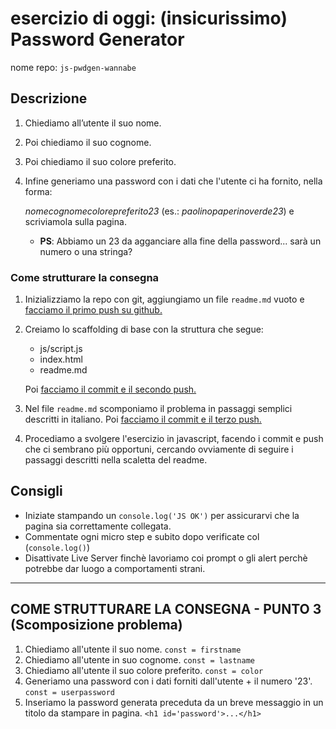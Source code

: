 # esercizio di oggi: (insicurissimo) **Password Generator**

nome repo: `js-pwdgen-wannabe`

## Descrizione

1. Chiediamo all’utente il suo nome.
1. Poi chiediamo il suo cognome.
1. Poi chiediamo il suo colore preferito.
1. Infine generiamo una password con i dati che l'utente ci ha fornito, nella  forma:

    *nomecognomecolorepreferito23*
    (es.: *paolinopaperinoverde23*) e scriviamola sulla pagina.

    - **PS**: Abbiamo un 23 da agganciare alla fine della password... sarà un numero o una stringa?

### Come strutturare la consegna

1. Inizializziamo la repo con git, aggiungiamo un file `readme.md` vuoto e <u>facciamo il primo push su github.</u>
1. Creiamo lo scaffolding di base con la struttura che segue:
    - js/script.js
    - index.html
    - readme.md

    Poi <u>facciamo il commit e il secondo push.</u>
1. Nel file `readme.md` scomponiamo il problema in passaggi semplici descritti in italiano. Poi <u>facciamo il commit e il terzo push.</u>
1. Procediamo a svolgere l'esercizio in javascript,  facendo i commit e push che ci sembrano più opportuni, cercando ovviamente di seguire i passaggi descritti nella scaletta del readme.

## Consigli

- Iniziate stampando un `console.log('JS OK')` per assicurarvi che la pagina sia  correttamente collegata.
- Commentate ogni micro step e subito dopo verificate col (`console.log()`)
- Disattivate Live Server finchè lavoriamo coi prompt o gli alert perchè potrebbe dar luogo a comportamenti strani.

___

## COME STRUTTURARE LA CONSEGNA - PUNTO 3 (Scomposizione problema)

1. Chiediamo all'utente il suo nome. `const = firstname`
1. Chiediamo all'utente in suo cognome. `const = lastname`
1. Chiediamo all'utente il suo colore preferito. `const = color`
1. Generiamo una password con i dati forniti dall'utente + il numero '23'. `const = userpassword`
1. Inseriamo la password generata preceduta da un breve messaggio in un titolo da stampare in pagina. `<h1 id='password'>...</h1>`
